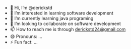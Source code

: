 - 👋 Hi, I’m @derickstd 
- 👀 I’m interested in learning software development
- 🌱 I’m currently learning java programing
- 💞️ I’m looking to collaborate on software development
- 📫 How to reach me is through derickstd24@gmail.com
- 😄 Pronouns: ...
- ⚡ Fun fact: ...

<!---
derickstd/derickstd is a ✨ special ✨ repository because its `README.md` (this file) appears on your GitHub profile.
You can click the Preview link to take a look at your changes.
--->
